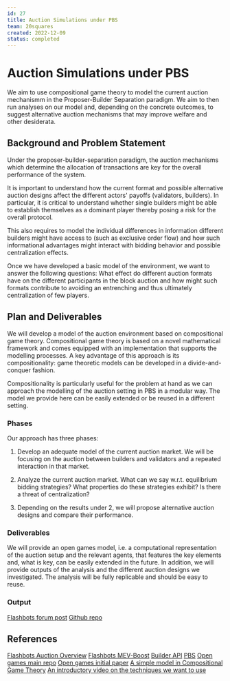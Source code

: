 ```yaml
---
id: 27
title: Auction Simulations under PBS
team: 20squares
created: 2022-12-09
status: completed
---
```


# Auction Simulations under PBS

We aim to use compositional game theory to model the current auction mechanismm in the Proposer-Builder Separation paradigm. We aim to then run analyses on our model and, depending on the concrete outcomes, to suggest alternative auction mechanisms that may improve welfare and other desiderata.

## Background and Problem Statement

Under the proposer-builder-separation paradigm, the auction mechanisms which determine the allocation of transactions are key for the overall performance of the system.

It is important to understand how the current format and possible alternative auction designs affect the different actors' payoffs (validators, builders). In particular, it is critical to understand whether single builders might be able to establish themselves as a dominant player thereby posing a risk for the overall protocol.

This also requires to model the individual differences in information different builders might have access to (such as exclusive order flow) and how such informational advantages might interact with bidding behavior and possible centralization effects.

Once we have developed a basic model of the environment, we want to answer the following questions: What effect do different auction formats have on the different participants in the block auction and how might such formats contribute to avoiding an entrenching and thus ultimately centralization of few players.

## Plan and Deliverables

We will develop a model of the auction environment based on compositional game theory. Compositional game theory is based on a novel mathematical framework and comes equipped with an implementation that supports the modelling processes. A key advantage of this approach is its compositionality: game theoretic models can be developed in a divide-and-conquer fashion.

Compositionality is particularly useful for the problem at hand as we can approach the modelling of the auction setting in PBS in a modular way. The model we provide here can be easily extended or be reused in a different setting.

### Phases

Our approach has three phases:

1. Develop an adequate model of the current auction market. We will be focusing on the auction between builders and validators and a repeated interaction in that market.

2. Analyze the current auction market. What can we say w.r.t. equilibrium bidding strategies? What properties do these strategies exhibit? Is there a threat of centralization?

3. Depending on the results under 2, we will propose alternative auction designs and compare their performance.

### Deliverables

We will provide an open games model, i.e. a computational representation of the auction setup and the relevant agents, that features the key elements and, what is key, can be easily extended in the future. In addition, we will provide outputs of the analysis and the different auction designs we investigated. The analysis will be fully replicable and should be easy to reuse.

### Output
[Flashbots forum post](https://collective.flashbots.net/t/frp-27-auction-simulations-under-pbs/1629)
[Github repo](https://github.com/20squares/pbs-auctions/tree/master/pbs-og)

## References
[Flashbots Auction Overview](https://docs.flashbots.net/flashbots-auction/overview)
[Flashbots MEV-Boost](https://boost.flashbots.net/)
[Builder API](https://ethereum.github.io/builder-specs/)
[PBS](https://ethresear.ch/t/proposer-block-builder-separation-friendly-fee-market-designs/9725)
[Open games main repo](github.com/cyberCat-Institute)
[Open games initial paper](https://arxiv.org/abs/1603.04641)
[A simple model in Compositional Game Theory](github.com/20squares/ftx/)
[An introductory video on the techniques we want to use](https://www.youtube.com/watch?v=Xzv54dZQZaw)
